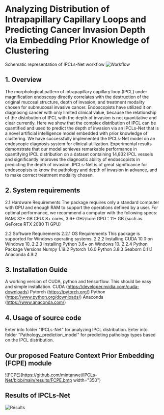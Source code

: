 # Analyzing Distribution of Intrapapillary Capillary Loops and Predicting Cancer Invasion Depth via Embedding Prior Knowledge of Clustering

Schematic representation of IPCLs-Net workflow
![Workflow](https://github.com/mintanwei/IPCLs-Net/blob/main/results/Workflow_of_IPCLsNet.bmp) 

## 1. Overview
The morphological pattern of intrapapillary capillary loop (IPCL) under magnification endoscopy directly correlates with the destruction of the original mucosal structure, depth of invasion, and treatment modality chosen for submucosal invasive cancer. Endoscopists have utilized it on diagnosing cancer with only limited clinical value, because the relationship of the distribution of IPCL with the depth of invasion is not quantitative and clear currently. Here we show that the complex distribution of IPCL can be quantified and used to predict the depth of invasion via an IPCLs-Net that is a novel artificial intelligence model embedded with prior knowledge of clustering. We have successfully implemented the IPCLs-Net model on an endoscopic diagnosis system for clinical utilization. Experimental results demonstrate that our model achieves remarkable performance in quantifying IPCL distribution on a dataset containing 14,832 IPCL vessels and significantly improves the diagnostic ability of endoscopists in predicting the depth of invasion. IPCLs-Net is of great significance for endoscopists to know the pathology and depth of invasion in advance, and to make correct treatment modality chosen.

## 2. System requirements
  2.1 Hardware Requirements
    The package requires only a standard computer with GPU and enough RAM to support the operations defined by a user. 
    For optimal performance, we recommend a computer with the following specs:
    RAM: 32+ GB
    CPU: 8+ cores, 3.6+ GHz/core
    GPU：11+ GB (such as GeForce RTX 2080 Ti GPU)
  
  2.2 Software Requirements
  2.2.1 OS Requirements
          This package is supported for Windows operating systems.
  2.2.2 Installing CUDA 10.0 on Windows 10.
  2.2.3 Installing Python 3.6+ on Windows 10.
  2.2.4 Python Package Versions
	    Numpy 1.19.2
	    Pytorch 1.6.0
      Python 3.8.3
	    Seaborn 0.11.1
      Anaconda 4.9.2
	 
## 3. Installation Guide
  A working version of CUDA, python and tensorflow. This should be easy and simple installation. 
  CUDA (https://developer.nvidia.com/cuda-downloads)
  Pytorch (https://pytorch.org/) 
  Python (https://www.python.org/downloads/)
  Anaconda (https://www.anaconda.com/)
  
## 4. Usage of source code
  Enter into folder "IPCLs-Net" for analyzing IPCL distribution.
  Enter into folder "Pathology_prediction_model" for predicting pathology types based on the IPCL distribution.
  

## Our proposed Feature Context Prior Embedding (FCPE) module
![FCPE](https://github.com/mintanwei/IPCLs-Net/blob/main/results/FCPE.bmp width="350") 
  
## Results of IPCLs-Net
![Results](https://github.com/mintanwei/IPCLs-Net/blob/main/results/Outputs_of_IPCLsNet.png) 
